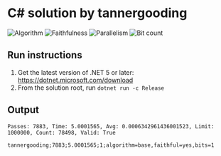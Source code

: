 # C# solution by tannergooding

![Algorithm](https://img.shields.io/badge/Algorithm-base-green)
![Faithfulness](https://img.shields.io/badge/Faithful-yes-green)
![Parallelism](https://img.shields.io/badge/Parallel-no-green)
![Bit count](https://img.shields.io/badge/Bits-1-green)

## Run instructions

1. Get the latest version of .NET 5 or later: https://dotnet.microsoft.com/download
2. From the solution root, run `dotnet run -c Release`

## Output

```
Passes: 7883, Time: 5.0001565, Avg: 0.0006342961436001523, Limit: 1000000, Count: 78498, Valid: True

tannergooding;7883;5.0001565;1;algorithm=base,faithful=yes,bits=1
```
